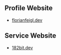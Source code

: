 ## Profile Website 
+ [florianfeigl.dev](https://florianfeigl.dev)

## Service Website
+ [182bit.dev](https://182bit.dev)
